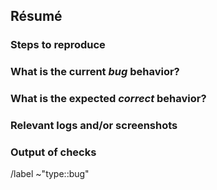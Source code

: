 
## Résumé

<!-- Summarize the bug encountered concisely. -->

### Steps to reproduce

<!-- Describe how one can reproduce the issue - this is very important. Please use an ordered list. -->


### What is the current *bug* behavior?

<!-- Describe what actually happens. -->

### What is the expected *correct* behavior?

<!-- Describe what you should see instead. -->

### Relevant logs and/or screenshots

<!-- Paste any relevant logs - please use code blocks (```) to format console output, logs, and code
 as it's tough to read otherwise. -->

### Output of checks

<!-- If you are reporting a bug on GitLab.com, uncomment below -->

<!-- This bug happens on GitLab.com -->

<!-- and uncomment below if you have /label privileges -->
<!-- /label ~"reproduced on GitLab.com" -->
<!-- or follow up with an issue comment of `@gitlab-bot label ~"reproduced on GitLab.com"` if you do not -->



/label ~"type::bug"
<!-- If you don't have /label privileges, follow up with an issue comment of `@gitlab-bot label ~"type::bug"` -->

